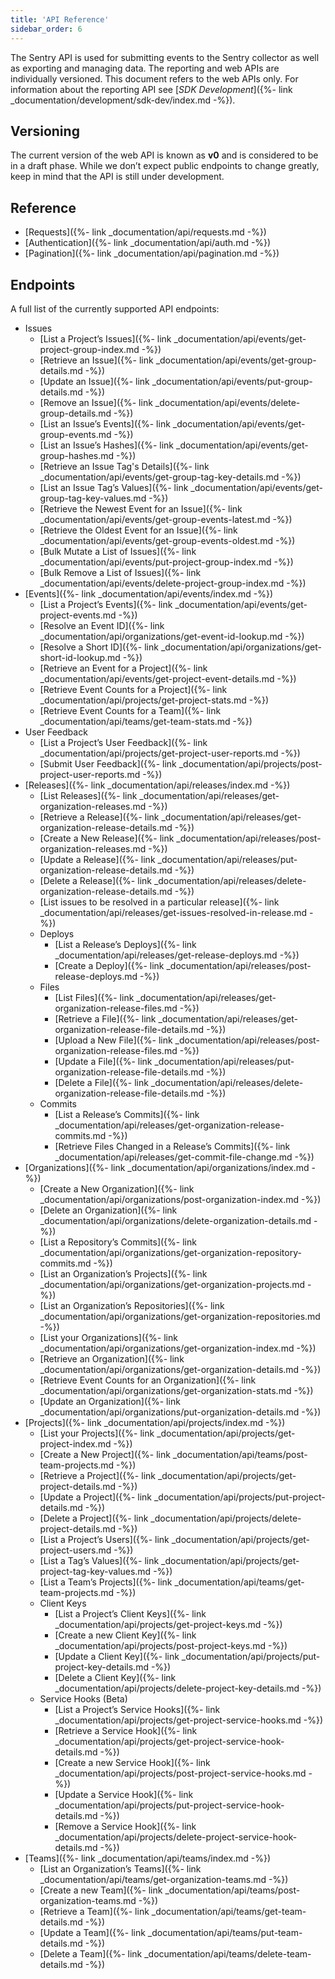 ```yaml
---
title: 'API Reference'
sidebar_order: 6
---
```


The Sentry API is used for submitting events to the Sentry collector as well as exporting and managing data. The reporting and web APIs are individually versioned. This document refers to the web APIs only. For information about the reporting API see [_SDK Development_]({%- link _documentation/development/sdk-dev/index.md -%}).

## Versioning

The current version of the web API is known as **v0** and is considered to be in a draft phase. While we don’t expect public endpoints to change greatly, keep in mind that the API is still under development.

## Reference

-   [Requests]({%- link _documentation/api/requests.md -%})
-   [Authentication]({%- link _documentation/api/auth.md -%})
-   [Pagination]({%- link _documentation/api/pagination.md -%})

## Endpoints

A full list of the currently supported API endpoints:

-   Issues
    -   [List a Project’s Issues]({%- link _documentation/api/events/get-project-group-index.md -%})
    -   [Retrieve an Issue]({%- link _documentation/api/events/get-group-details.md -%})
    -   [Update an Issue]({%- link _documentation/api/events/put-group-details.md -%})
    -   [Remove an Issue]({%- link _documentation/api/events/delete-group-details.md -%})
    -   [List an Issue’s Events]({%- link _documentation/api/events/get-group-events.md -%})
    -   [List an Issue’s Hashes]({%- link _documentation/api/events/get-group-hashes.md -%})
    -   [Retrieve an Issue Tag's Details]({%- link _documentation/api/events/get-group-tag-key-details.md -%})
    -   [List an Issue Tag’s Values]({%- link _documentation/api/events/get-group-tag-key-values.md -%})
    -   [Retrieve the Newest Event for an Issue]({%- link _documentation/api/events/get-group-events-latest.md -%})
    -   [Retrieve the Oldest Event for an Issue]({%- link _documentation/api/events/get-group-events-oldest.md -%})
    -   [Bulk Mutate a List of Issues]({%- link _documentation/api/events/put-project-group-index.md -%})
    -   [Bulk Remove a List of Issues]({%- link _documentation/api/events/delete-project-group-index.md -%})
-   [Events]({%- link _documentation/api/events/index.md -%})
    -   [List a Project’s Events]({%- link _documentation/api/events/get-project-events.md -%})
    -   [Resolve an Event ID]({%- link _documentation/api/organizations/get-event-id-lookup.md -%})
    -   [Resolve a Short ID]({%- link _documentation/api/organizations/get-short-id-lookup.md -%})
    -   [Retrieve an Event for a Project]({%- link _documentation/api/events/get-project-event-details.md -%})
    -   [Retrieve Event Counts for a Project]({%- link _documentation/api/projects/get-project-stats.md -%})
    -   [Retrieve Event Counts for a Team]({%- link _documentation/api/teams/get-team-stats.md -%})
-   User Feedback
    -   [List a Project’s User Feedback]({%- link _documentation/api/projects/get-project-user-reports.md -%})
    -   [Submit User Feedback]({%- link _documentation/api/projects/post-project-user-reports.md -%})
-   [Releases]({%- link _documentation/api/releases/index.md -%})
    -   [List Releases]({%- link _documentation/api/releases/get-organization-releases.md -%})
    -   [Retrieve a Release]({%- link _documentation/api/releases/get-organization-release-details.md -%})
    -   [Create a New Release]({%- link _documentation/api/releases/post-organization-releases.md -%})
    -   [Update a Release]({%- link _documentation/api/releases/put-organization-release-details.md -%})
    -   [Delete a Release]({%- link _documentation/api/releases/delete-organization-release-details.md -%})
    -   [List issues to be resolved in a particular release]({%- link _documentation/api/releases/get-issues-resolved-in-release.md -%})
    -   Deploys
        -   [List a Release’s Deploys]({%- link _documentation/api/releases/get-release-deploys.md -%})
        -   [Create a Deploy]({%- link _documentation/api/releases/post-release-deploys.md -%})
    -   Files
        -   [List Files]({%- link _documentation/api/releases/get-organization-release-files.md -%})
        -   [Retrieve a File]({%- link _documentation/api/releases/get-organization-release-file-details.md -%})
        -   [Upload a New File]({%- link _documentation/api/releases/post-organization-release-files.md -%})
        -   [Update a File]({%- link _documentation/api/releases/put-organization-release-file-details.md -%})
        -   [Delete a File]({%- link _documentation/api/releases/delete-organization-release-file-details.md -%})
    -   Commits
        -   [List a Release’s Commits]({%- link _documentation/api/releases/get-organization-release-commits.md -%})
        -   [Retrieve Files Changed in a Release’s Commits]({%- link _documentation/api/releases/get-commit-file-change.md -%})
-   [Organizations]({%- link _documentation/api/organizations/index.md -%})
    -   [Create a New Organization]({%- link _documentation/api/organizations/post-organization-index.md -%})
    -   [Delete an Organization]({%- link _documentation/api/organizations/delete-organization-details.md -%})
    -   [List a Repository’s Commits]({%- link _documentation/api/organizations/get-organization-repository-commits.md -%})
    -   [List an Organization’s Projects]({%- link _documentation/api/organizations/get-organization-projects.md -%})
    -   [List an Organization’s Repositories]({%- link _documentation/api/organizations/get-organization-repositories.md -%})
    -   [List your Organizations]({%- link _documentation/api/organizations/get-organization-index.md -%})
    -   [Retrieve an Organization]({%- link _documentation/api/organizations/get-organization-details.md -%})
    -   [Retrieve Event Counts for an Organization]({%- link _documentation/api/organizations/get-organization-stats.md -%})
    -   [Update an Organization]({%- link _documentation/api/organizations/put-organization-details.md -%})
-   [Projects]({%- link _documentation/api/projects/index.md -%})
    -   [List your Projects]({%- link _documentation/api/projects/get-project-index.md -%})
    -   [Create a New Project]({%- link _documentation/api/teams/post-team-projects.md -%})
    -   [Retrieve a Project]({%- link _documentation/api/projects/get-project-details.md -%})
    -   [Update a Project]({%- link _documentation/api/projects/put-project-details.md -%})
    -   [Delete a Project]({%- link _documentation/api/projects/delete-project-details.md -%})
    -   [List a Project’s Users]({%- link _documentation/api/projects/get-project-users.md -%})
    -   [List a Tag’s Values]({%- link _documentation/api/projects/get-project-tag-key-values.md -%})
    -   [List a Team’s Projects]({%- link _documentation/api/teams/get-team-projects.md -%})
    -   Client Keys
        -   [List a Project’s Client Keys]({%- link _documentation/api/projects/get-project-keys.md -%})
        -   [Create a new Client Key]({%- link _documentation/api/projects/post-project-keys.md -%})
        -   [Update a Client Key]({%- link _documentation/api/projects/put-project-key-details.md -%})
        -   [Delete a Client Key]({%- link _documentation/api/projects/delete-project-key-details.md -%})
    -   Service Hooks (Beta)
        -   [List a Project’s Service Hooks]({%- link _documentation/api/projects/get-project-service-hooks.md -%})
        -   [Retrieve a Service Hook]({%- link _documentation/api/projects/get-project-service-hook-details.md -%})
        -   [Create a new Service Hook]({%- link _documentation/api/projects/post-project-service-hooks.md -%})
        -   [Update a Service Hook]({%- link _documentation/api/projects/put-project-service-hook-details.md -%})
        -   [Remove a Service Hook]({%- link _documentation/api/projects/delete-project-service-hook-details.md -%})
-   [Teams]({%- link _documentation/api/teams/index.md -%})
    -   [List an Organization’s Teams]({%- link _documentation/api/teams/get-organization-teams.md -%})
    -   [Create a new Team]({%- link _documentation/api/teams/post-organization-teams.md -%})
    -   [Retrieve a Team]({%- link _documentation/api/teams/get-team-details.md -%})
    -   [Update a Team]({%- link _documentation/api/teams/put-team-details.md -%})
    -   [Delete a Team]({%- link _documentation/api/teams/delete-team-details.md -%})
